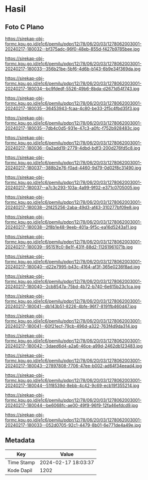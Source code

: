 # Hasil

## Foto C Plano

https://sirekap-obj-formc.kpu.go.id/e1c6/pemilu/pdpr/12/78/06/20/03/1278062003001-20240217-180032--bf375adc-96f0-48eb-855d-f427b9785bee.jpg

https://sirekap-obj-formc.kpu.go.id/e1c6/pemilu/pdpr/12/78/06/20/03/1278062003001-20240217-180033--356b21be-5bf6-4d6b-b143-6b9e34f369da.jpg

https://sirekap-obj-formc.kpu.go.id/e1c6/pemilu/pdpr/12/78/06/20/03/1278062003001-20240217-180034--bc9fdedf-5526-49b6-8bda-d2671d54f743.jpg

https://sirekap-obj-formc.kpu.go.id/e1c6/pemilu/pdpr/12/78/06/20/03/1278062003001-20240217-180035--36453943-fcaa-4c80-be33-2f5c4fbd35f3.jpg

https://sirekap-obj-formc.kpu.go.id/e1c6/pemilu/pdpr/12/78/06/20/03/1278062003001-20240217-180035--7db4c0d5-931e-47c3-a0fc-f752b928483c.jpg

https://sirekap-obj-formc.kpu.go.id/e1c6/pemilu/pdpr/12/78/06/20/03/1278062003001-20240217-180036--0a2add19-2779-4dbd-bdf3-200d276fd5c8.jpg

https://sirekap-obj-formc.kpu.go.id/e1c6/pemilu/pdpr/12/78/06/20/03/1278062003001-20240217-180037--388b2e76-f0ad-4460-9d79-0d02f8c31490.jpg

https://sirekap-obj-formc.kpu.go.id/e1c6/pemilu/pdpr/12/78/06/20/03/1278062003001-20240217-180037--a7c3c293-103a-4a99-9f02-e371c0705005.jpg

https://sirekap-obj-formc.kpu.go.id/e1c6/pemilu/pdpr/12/78/06/20/03/1278062003001-20240217-180038--2f425256-2aba-49d3-af43-310277bf09e8.jpg

https://sirekap-obj-formc.kpu.go.id/e1c6/pemilu/pdpr/12/78/06/20/03/1278062003001-20240217-180038--2f8b1e48-9eeb-401a-9f5c-ea16d5243a11.jpg

https://sirekap-obj-formc.kpu.go.id/e1c6/pemilu/pdpr/12/78/06/20/03/1278062003001-20240217-180039--95151fc0-8e1f-431f-88d2-11261961071b.jpg

https://sirekap-obj-formc.kpu.go.id/e1c6/pemilu/pdpr/12/78/06/20/03/1278062003001-20240217-180040--d22e7995-b43c-4164-af3f-365e0236f8ad.jpg

https://sirekap-obj-formc.kpu.go.id/e1c6/pemilu/pdpr/12/78/06/20/03/1278062003001-20240217-180040--2cb8547a-75bd-4b72-b740-6e615b23c1ca.jpg

https://sirekap-obj-formc.kpu.go.id/e1c6/pemilu/pdpr/12/78/06/20/03/1278062003001-20240217-180041--db143b51-8226-4bfe-96f7-8191fb460d47.jpg

https://sirekap-obj-formc.kpu.go.id/e1c6/pemilu/pdpr/12/78/06/20/03/1278062003001-20240217-180041--60f21ecf-79cb-496d-a322-763f4d9da314.jpg

https://sirekap-obj-formc.kpu.go.id/e1c6/pemilu/pdpr/12/78/06/20/03/1278062003001-20240217-180042--3daed6d4-a2a6-46ce-a99d-2462db123483.jpg

https://sirekap-obj-formc.kpu.go.id/e1c6/pemilu/pdpr/12/78/06/20/03/1278062003001-20240217-180043--27897808-7706-47ee-b002-ad64f34eead4.jpg

https://sirekap-obj-formc.kpu.go.id/e1c6/pemilu/pdpr/12/78/06/20/03/1278062003001-20240217-180044--51f8539d-8ebb-4c42-9c69-ecb19f355214.jpg

https://sirekap-obj-formc.kpu.go.id/e1c6/pemilu/pdpr/12/78/06/20/03/1278062003001-20240217-180044--be6068fc-ae00-49f9-96f9-12fa46efdcd9.jpg

https://sirekap-obj-formc.kpu.go.id/e1c6/pemilu/pdpr/12/78/06/20/03/1278062003001-20240217-180033--052d0705-92c1-4479-8b01-6e771de4a49e.jpg


## Metadata

| Key        | Value               |
| ---------- | ------------------- |
| Time Stamp | 2024-02-17 18:03:37 |
| Kode Dapil | 1202                |



